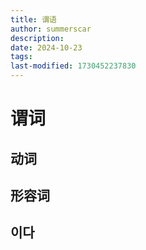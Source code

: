 ```yaml
---
title: 谓语
author: summerscar
description:
date: 2024-10-23
tags:
last-modified: 1730452237830
---
```

# 谓词

## 动词

## 形容词

## 이다
